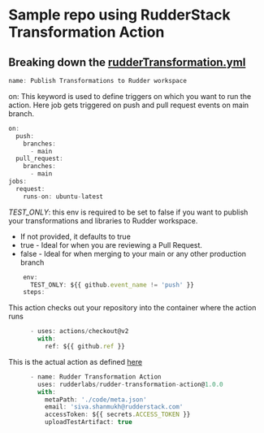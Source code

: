 # Sample repo using RudderStack Transformation Action

## Breaking down the [rudderTransformation.yml](https://github.com/rudderlabs/rudder-transformation-action-code/tree/main/.github/workflows/rudderTransformation.yml)

```jsx
name: Publish Transformations to Rudder workspace
```

on: This keyword is used to define triggers on which you want to run the action. Here job gets triggered on push and pull request events on main branch.
```jsx
on: 
  push:
    branches:
      - main
  pull_request:
    branches:
      - main
jobs:
  request:
    runs-on: ubuntu-latest
```
*TEST_ONLY*: this env is required to be set to false if you want to publish your transformations and libraries to Rudder workspace.
- If not provided, it defaults to true
- true - Ideal for when you are reviewing a Pull Request.
- false - Ideal for when merging to your main or any other production branch

```jsx
    env:
      TEST_ONLY: ${{ github.event_name != 'push' }}
    steps:
```

This action checks out your repository into the container where the action runs
```jsx
      - uses: actions/checkout@v2
        with:
          ref: ${{ github.ref }}
```

This is the actual action as defined [here](https://github.com/marketplace/actions/rudder-transformation-action)
```jsx
      - name: Rudder Transformation Action
        uses: rudderlabs/rudder-transformation-action@1.0.0
        with:
          metaPath: './code/meta.json'
          email: 'siva.shanmukh@rudderstack.com'
          accessToken: ${{ secrets.ACCESS_TOKEN }}
          uploadTestArtifact: true
```